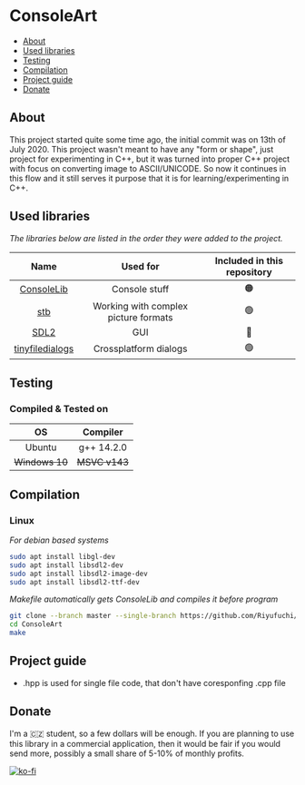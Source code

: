 # ConsoleArt

- [About](#about)
- [Used libraries](#used-libraries)
- [Testing](#testing)
- [Compilation](#compilation)
- [Project guide](#project-guide)
- [Donate](#donate)

## About

This project started quite some time ago, the initial commit was on 13th of July 2020. This project wasn't meant to have any "form or shape", just project for experimenting in C++, but it was turned into proper C++ project with focus on converting image to ASCII/UNICODE. So now it continues in this flow and it still serves it purpose that it is for learning/experimenting in C++.

## Used libraries

*The libraries below are listed in the order they were added to the project.*

| Name | Used for | Included in this repository |
| :------: | :----------: | :---: |
| [ConsoleLib](https://github.com/Riyufuchi/ConsoleLib) | Console stuff | 🟠 |
| [stb](https://github.com/nothings/stb) | Working with complex picture formats | 🟢 |
| [SDL2](https://www.libsdl.org/) | GUI | 🔴 |
| [tinyfiledialogs](http://tinyfiledialogs.sourceforge.net) | Crossplatform dialogs | 🟢 |

## Testing

### Compiled & Tested on

| OS | Compiler |
| :------: | :----------: |
| Ubuntu | g++ 14.2.0 |
| <s>Windows 10</s> | <s>MSVC v143</s> |

## Compilation

  ### Linux

   *For debian based systems*

   ```bash
   sudo apt install libgl-dev
   sudo apt install libsdl2-dev
   sudo apt install libsdl2-image-dev
   sudo apt install libsdl2-ttf-dev
   ```
  
  *Makefile automatically gets ConsoleLib and compiles it before program*
  
   ```bash
   git clone --branch master --single-branch https://github.com/Riyufuchi/ConsoleArt.git 
   cd ConsoleArt
   make
   ```

## Project guide

- .hpp is used for single file code, that don't have coresponfing .cpp file

## Donate

I'm a 🇨🇿 student, so a few dollars will be enough. If you are planning to use this library in a commercial application, then it would be fair if you would send more, possibly a small share of 5-10% of monthly profits.

[![ko-fi](https://ko-fi.com/img/githubbutton_sm.svg)](https://ko-fi.com/P5P11WTFL)
